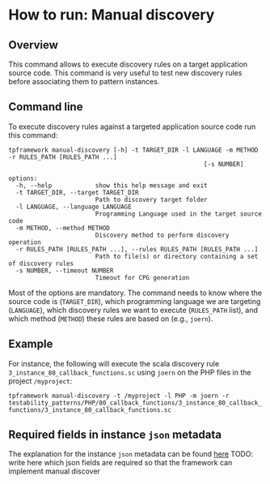# How to run: Manual discovery

## Overview

This command allows to execute discovery rules on a target application source code. This command is very useful to test new discovery rules before associating them to pattern instances.

## Command line

To execute discovery rules against a targeted application source code run this command:

```text
tpframework manual-discovery [-h] -t TARGET_DIR -l LANGUAGE -m METHOD -r RULES_PATH [RULES_PATH ...]
                                                      [-s NUMBER]

options:
  -h, --help            show this help message and exit
  -t TARGET_DIR, --target TARGET_DIR
                        Path to discovery target folder
  -l LANGUAGE, --language LANGUAGE
                        Programming Language used in the target source code
  -m METHOD, --method METHOD
                        Discovery method to perform discovery operation
  -r RULES_PATH [RULES_PATH ...], --rules RULES_PATH [RULES_PATH ...]
                        Path to file(s) or directory containing a set of discovery rules
  -s NUMBER, --timeout NUMBER
                        Timeout for CPG generation
```

Most of the options are mandatory. The command needs to know where the source code is (`TARGET_DIR`), which programming language we are targeting (`LANGUAGE`), which discovery rules we want to execute (`RULES_PATH` list), and which method (`METHOD`) these rules are based on (e.g., `joern`).

## Example

For instance, the following will execute the scala discovery rule `3_instance_80_callback_functions.sc` using `joern` on the PHP files in the project `/myproject`:

`tpframework manual-discovery -t /myproject -l PHP -m joern -r testability_patterns/PHP/80_callback_functions/3_instance_80_callback_functions/3_instance_80_callback_functions.sc`

## Required fields in instance `json` metadata

The explanation for the instance `json` metadata can be found [here](./../testability_patterns/docs/testability-patterns-structure.md)
TODO: write here which json fields are required so that the framework can implement manual discover
